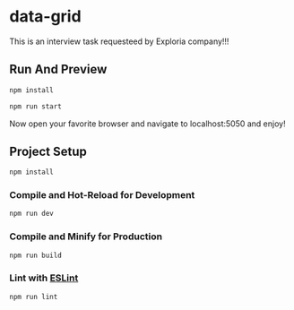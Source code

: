 # data-grid

This is an interview task requesteed by Exploria company!!!

## Run And Preview

```sh
npm install
```

```sh
npm run start
```

Now open your favorite browser and navigate to localhost:5050 and enjoy!

## Project Setup

```sh
npm install
```

### Compile and Hot-Reload for Development

```sh
npm run dev
```

### Compile and Minify for Production

```sh
npm run build
```

### Lint with [ESLint](https://eslint.org/)

```sh
npm run lint
```
